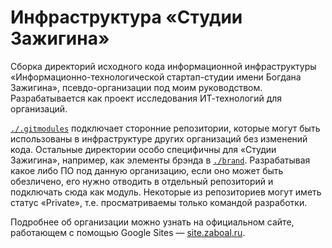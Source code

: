# Инфраструктура «Студии Зажигина»

Сборка директорий исходного кода информационной инфраструктуры «Информационно-технологической стартап-студии имени Богдана Зажигина», псевдо-организации под моим руководством. Разрабатывается как проект исследования ИТ-технологий для организаций.

[`./.gitmodules`](.gitmodules) подключает сторонние репозитории, которые могут быть использованы в инфраструктуре других организаций без изменений кода. Остальные директории особо специфичны для «Студии Зажигина», например, как элементы брэнда в [`./brand`](brand). Разрабатывая какое либо ПО под данную организацию, если оно может быть обезличено, его нужно отводить в отдельный репозиторий и подключать сюда как модуль. Некоторые из репозиториев могут иметь статус «Private», т.е. просматриваемы только командой разработки.

Подробнее об организации можно узнать на официальном сайте, работающем с помощью Google Sites — [site.zaboal.ru](https://site.zaboal.ru).